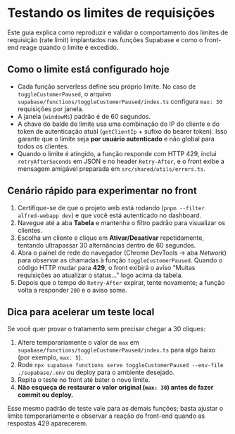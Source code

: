 # Testando os limites de requisições

Este guia explica como reproduzir e validar o comportamento dos limites de requisição (rate limit) implantados nas funções Supabase e como o front-end reage quando o limite é excedido.

## Como o limite está configurado hoje

- Cada função serverless define seu próprio limite. No caso de `toggleCustomerPaused`, o arquivo `supabase/functions/toggleCustomerPaused/index.ts` configura `max: 30` requisições por janela.
- A janela (`windowMs`) padrão é de 60 segundos.
- A chave do balde de limite usa uma combinação do IP do cliente e do token de autenticação atual (`getClientIp` + sufixo do bearer token). Isso garante que o limite seja **por usuário autenticado** e não global para todos os clientes.
- Quando o limite é atingido, a função responde com HTTP 429, inclui `retryAfterSeconds` em JSON e no header `Retry-After`, e o front exibe a mensagem amigável preparada em `src/shared/utils/errors.ts`.

## Cenário rápido para experimentar no front

1. Certifique-se de que o projeto web está rodando (`pnpm --filter alfred-webapp dev`) e que você está autenticado no dashboard.
2. Navegue até a aba **Tabela** e mantenha o filtro padrão para visualizar os clientes.
3. Escolha um cliente e clique em **Ativar/Desativar** repetidamente, tentando ultrapassar 30 alternâncias dentro de 60 segundos.
4. Abra o painel de rede do navegador (Chrome DevTools → aba *Network*) para observar as chamadas à função `toggleCustomerPaused`. Quando o código HTTP mudar para **429**, o front exibirá o aviso "Muitas requisições ao atualizar o status..." logo acima da tabela.
5. Depois que o tempo do `Retry-After` expirar, tente novamente; a função volta a responder `200` e o aviso some.

## Dica para acelerar um teste local

Se você quer provar o tratamento sem precisar chegar a 30 cliques:

1. Altere temporariamente o valor de `max` em `supabase/functions/toggleCustomerPaused/index.ts` para algo baixo (por exemplo, `max: 5`).
2. Rode `npx supabase functions serve toggleCustomerPaused --env-file ./supabase/.env` ou deploy para o ambiente desejado.
3. Repita o teste no front até bater o novo limite.
4. **Não esqueça de restaurar o valor original (`max: 30`) antes de fazer commit ou deploy.**

Esse mesmo padrão de teste vale para as demais funções; basta ajustar o limite temporariamente e observar a reação do front-end quando as respostas 429 aparecerem.
